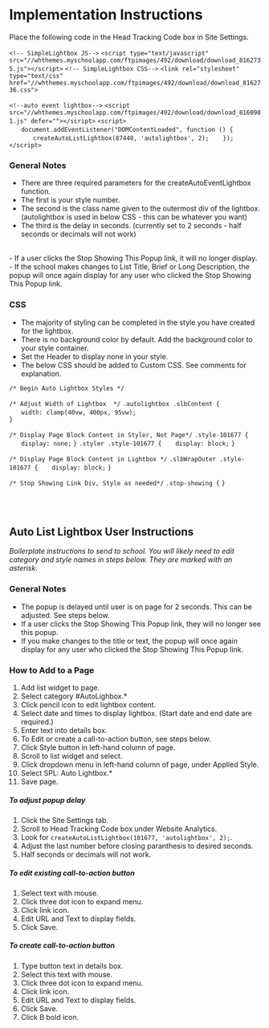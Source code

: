 # Implementation Instructions
Place the following code in the Head Tracking Code box in Site Settings.

`<!-- SimpleLightbox JS-->`
`<script type="text/javascript" src="//whthemes.myschoolapp.com/ftpimages/492/download/download_8162735.js"></script>`
`<!-- SimpleLightbox CSS-->`
`<link rel="stylesheet" type="text/css" href="//whthemes.myschoolapp.com/ftpimages/492/download/download_8162736.css">`

`<!--auto event lightbox-->`
`<script src="//whthemes.myschoolapp.com/ftpimages/492/download/download_8160981.js" defer=""></script>`
`<script>`
    &nbsp;&nbsp;&nbsp;&nbsp;&nbsp;&nbsp;`document.addEventListener("DOMContentLoaded", function () {`
        &nbsp;&nbsp;&nbsp;&nbsp;&nbsp;&nbsp;&nbsp;&nbsp;&nbsp;&nbsp;&nbsp;&nbsp;`createAutoListLightbox(87448, 'autolightbox', 2);`
    &nbsp;&nbsp;&nbsp;&nbsp;&nbsp;&nbsp;`});`
`</script>`

### General Notes
- There are three required parameters for the createAutoEventLightbox function.
- The first is your style number.
- The second is the class name given to the outermost div of the lightbox. (autolightbox is used in below CSS - this can be whatever you want)
- The third is the delay in seconds. (currently set to 2 seconds - half seconds or decimals will not work)
<br>
- If a user clicks the Stop Showing This Popup link, it will no longer display.
- If the school makes changes to List Title, Brief or Long Description, the popup will once again display for any user who clicked the Stop Showing This Popup link.

### CSS
- The majority of styling can be completed in the style you have created for the lightbox.
- There is no background color by default. Add the background color to your style container.
- Set the Header to display none in your style.
- The below CSS should be added to Custom CSS. See comments for explanation. 

`/* Begin Auto Lightbox Styles */` 


`/* Adjust Width of Lightbox  */`
`.autolightbox .slbContent {`  
&nbsp;&nbsp;&nbsp;&nbsp;&nbsp;&nbsp;`width: clamp(40vw, 400px, 95vw);`  
`}`

`/* Display Page Block Content in Styler, Not Page*/`
`.style-101677 {`
&nbsp;&nbsp;&nbsp;&nbsp;&nbsp;&nbsp;`display: none;`
`}`
`.styler .style-101677 {`
&nbsp;&nbsp;&nbsp;&nbsp;&nbsp;&nbsp;`display: block;`
`}`

`/* Display Page Block Content in Lightbox */`
`.slbWrapOuter .style-101677 {`
&nbsp;&nbsp;&nbsp;&nbsp;&nbsp;&nbsp;`display: block;`
`}`

`/* Stop Showing Link Div, Style as needed*/`
`.stop-showing {`
`}`

<br><br>

## Auto List Lightbox User Instructions
*Boilerplate instructions to send to school. You will likely need to edit category and style names in steps below. They are marked with an asterisk.*

### General Notes
- The popup is delayed until user is on page for 2 seconds. This can be adjusted. See steps below.
- If a user clicks the Stop Showing This Popup link, they will no longer see this popup.
- If you make changes to the title or text, the popup will once again display for any user who clicked the Stop Showing This Popup link.
 

### How to Add to a Page
 
1. Add list widget to page.
2. Select category #AutoLighbox.*
3. Click pencil icon to edit lightbox content.
4. Select date and times to display lightbox. (Start date and end date are required.)
5. Enter text into details box.
6. To Edit or create a call-to-action button, see steps below.
7. Click Style button in left-hand column of page.
8. Scroll to list widget and select.
9. Click dropdown menu in left-hand column of page, under Applied Style.
10. Select SPL: Auto Lightbox.*
11. Save page.
 
##### To adjust popup delay
1. Click the Site Settings tab.
2. Scroll to Head Tracking Code box under Website Analytics. 
3. Look for `createAutoListLightbox(101677, 'autolightbox', 2);`.
4. Adjust the last number before closing paranthesis to desired seconds.
5. Half seconds or decimals will not work.

##### To edit existing call-to-action button
1. Select text with mouse.
2. Click three dot icon to expand menu.
3. Click link icon.
4. Edit URL and Text to display fields.
5. Click Save.
 
##### To create call-to-action button
1. Type button text in details box.
2. Select this text with mouse.
3. Click three dot icon to expand menu.
4. Click link icon.
5. Edit URL and Text to display fields.
6. Click Save.
7. Click B bold icon.
 
